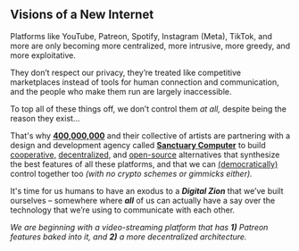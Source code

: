 ## Visions of a New Internet

Platforms like YouTube, Patreon, Spotify, Instagram (Meta), TikTok, and more are only becoming more centralized, more intrusive, more greedy, and more exploitative.

They don’t respect our privacy, they’re treated like competitive marketplaces instead of tools for human connection and communication, and the people who make them run are largely inaccessible.

To top all of these things off, we don’t control them _at all,_ despite being the reason they exist...

That's why [**400,000,000**](https://400000000.co) and their collective of artists are partnering with a design and development agency called [**Sanctuary Computer**](https://www.sanctuary.computer) to build [cooperative,](https://en.wikipedia.org/wiki/Platform_cooperative) [decentralized,](https://en.wikipedia.org/wiki/Decentralization#Technological_decentralization) and [open-source](https://en.wikipedia.org/wiki/Open_source) alternatives that synthesize the best features of all these platforms, and that we can [(democratically)](https://en.wikipedia.org/wiki/Direct_democracy) control together too _(with no crypto schemes or gimmicks either)._

It's time for us humans to have an exodus to a _**Digital Zion**_ that we’ve built ourselves – somewhere where _**all**_ of us can actually have a say over the technology that we’re using to communicate with each other.

_We are beginning with a video-streaming platform that has **1)** Patreon features baked into it, and **2)** a more decentralized architecture._
